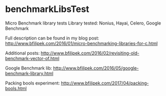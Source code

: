 # benchmarkLibsTest
Micro Benchmark library tests
Library tested: Nonius, Hayai, Celero, Google Benchmark

Full description can be found in my blog post: http://www.bfilipek.com/2016/01/micro-benchmarking-libraries-for-c.html

Additional posts: http://www.bfilipek.com/2016/02/revisiting-old-benchmark-vector-of.html

Google Benchmark lib: http://www.bfilipek.com/2016/05/google-benchmark-library.html

Packing bools experiment: http://www.bfilipek.com/2017/04/packing-bools.html
